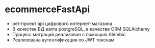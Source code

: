 # ecommerceFastApi
* pet-проект api цифрового интернет-магазина
* В качестве БД взята postgreSQL, в качестве ORM SQLAlchemy
* Процесс миграций реализован с помощью Alembic
* Реализована аутентификация по JWT токенам
